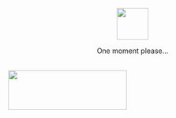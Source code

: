 <!-- markdownlint-disable MD033 MD041 -->

<div align="center">
    <p align="center">
        <img src="https://github.githubassets.com/images/mona-loading-dark.gif" width=64 height=64/>
    </p>
    <p>One moment please...</p>
</div>

<br>

<div align="left">
    <a
        target="_blank"
        href="https://github.com/paoloose/neko-counter"
        title="Count your GitHub visitors with nekos"
    >
        <img
            width="240"
            height="80"
            src="https://neko.up.railway.app/counter/paoloose"
        />
    </a>
</div>
